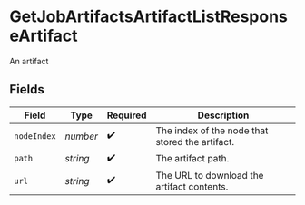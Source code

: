 # GetJobArtifactsArtifactListResponseArtifact

An artifact


## Fields

| Field                                           | Type                                            | Required                                        | Description                                     |
| ----------------------------------------------- | ----------------------------------------------- | ----------------------------------------------- | ----------------------------------------------- |
| `nodeIndex`                                     | *number*                                        | :heavy_check_mark:                              | The index of the node that stored the artifact. |
| `path`                                          | *string*                                        | :heavy_check_mark:                              | The artifact path.                              |
| `url`                                           | *string*                                        | :heavy_check_mark:                              | The URL to download the artifact contents.      |